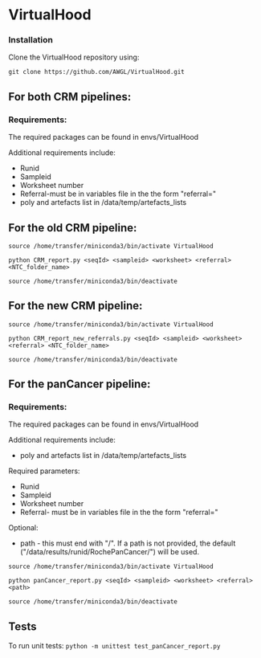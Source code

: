 # VirtualHood

### Installation

Clone the VirtualHood repository using:

```
git clone https://github.com/AWGL/VirtualHood.git
```
## For both CRM pipelines:

### Requirements:

The required packages can be found in envs/VirtualHood

Additional requirements include:

* Runid
* Sampleid
* Worksheet number
* Referral-must be in variables file in the the form "referral=<referral>"
* poly and artefacts list in /data/temp/artefacts_lists


## For the old CRM  pipeline:

```
source /home/transfer/miniconda3/bin/activate VirtualHood

python CRM_report.py <seqId> <sampleid> <worksheet> <referral> <NTC_folder_name>

source /home/transfer/miniconda3/bin/deactivate
```


## For the new CRM  pipeline:


```
source /home/transfer/miniconda3/bin/activate VirtualHood

python CRM_report_new_referrals.py <seqId> <sampleid> <worksheet> <referral> <NTC_folder_name>

source /home/transfer/miniconda3/bin/deactivate
```


## For the panCancer pipeline:

### Requirements:

The required packages can be found in envs/VirtualHood

Additional requirements include:

* poly and artefacts list in /data/temp/artefacts_lists

Required parameters:
* Runid
* Sampleid
* Worksheet number
* Referral- must be in variables file in the the form "referral=<referral>"

Optional:

* path - this must end with "/". If a path is not provided, the default ("/data/results/runid/RochePanCancer/") will be used.
  

```
source /home/transfer/miniconda3/bin/activate VirtualHood

python panCancer_report.py <seqId> <sampleid> <worksheet> <referral> <path>

source /home/transfer/miniconda3/bin/deactivate
```

## Tests

To run unit tests:
`python -m unittest test_panCancer_report.py`
